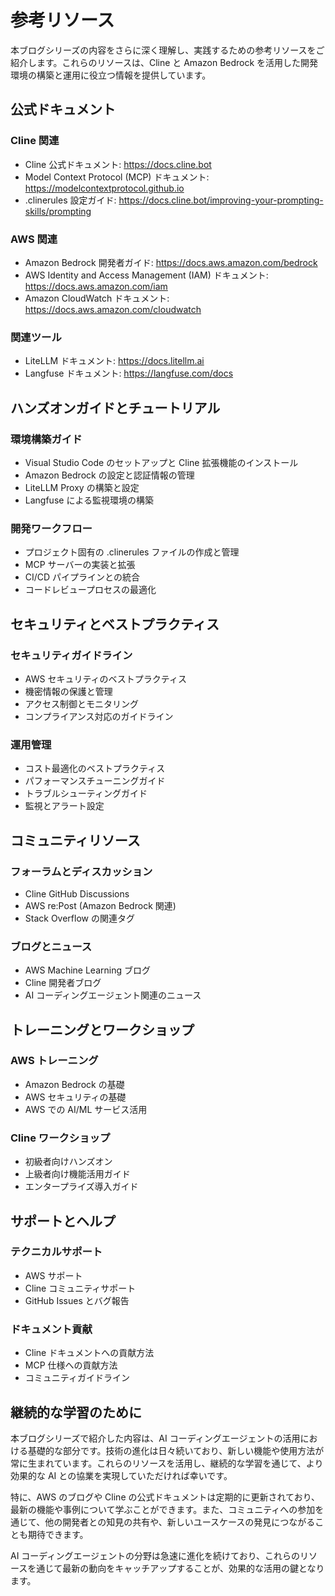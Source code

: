 # 参考リソース

本ブログシリーズの内容をさらに深く理解し、実践するための参考リソースをご紹介します。これらのリソースは、Cline と Amazon Bedrock を活用した開発環境の構築と運用に役立つ情報を提供しています。

## 公式ドキュメント

### Cline 関連
- Cline 公式ドキュメント: https://docs.cline.bot
- Model Context Protocol (MCP) ドキュメント: https://modelcontextprotocol.github.io
- .clinerules 設定ガイド: https://docs.cline.bot/improving-your-prompting-skills/prompting

### AWS 関連
- Amazon Bedrock 開発者ガイド: https://docs.aws.amazon.com/bedrock
- AWS Identity and Access Management (IAM) ドキュメント: https://docs.aws.amazon.com/iam
- Amazon CloudWatch ドキュメント: https://docs.aws.amazon.com/cloudwatch

### 関連ツール
- LiteLLM ドキュメント: https://docs.litellm.ai
- Langfuse ドキュメント: https://langfuse.com/docs

## ハンズオンガイドとチュートリアル

### 環境構築ガイド
- Visual Studio Code のセットアップと Cline 拡張機能のインストール
- Amazon Bedrock の設定と認証情報の管理
- LiteLLM Proxy の構築と設定
- Langfuse による監視環境の構築

### 開発ワークフロー
- プロジェクト固有の .clinerules ファイルの作成と管理
- MCP サーバーの実装と拡張
- CI/CD パイプラインとの統合
- コードレビュープロセスの最適化

## セキュリティとベストプラクティス

### セキュリティガイドライン
- AWS セキュリティのベストプラクティス
- 機密情報の保護と管理
- アクセス制御とモニタリング
- コンプライアンス対応のガイドライン

### 運用管理
- コスト最適化のベストプラクティス
- パフォーマンスチューニングガイド
- トラブルシューティングガイド
- 監視とアラート設定

## コミュニティリソース

### フォーラムとディスカッション
- Cline GitHub Discussions
- AWS re:Post (Amazon Bedrock 関連)
- Stack Overflow の関連タグ

### ブログとニュース
- AWS Machine Learning ブログ
- Cline 開発者ブログ
- AI コーディングエージェント関連のニュース

## トレーニングとワークショップ

### AWS トレーニング
- Amazon Bedrock の基礎
- AWS セキュリティの基礎
- AWS での AI/ML サービス活用

### Cline ワークショップ
- 初級者向けハンズオン
- 上級者向け機能活用ガイド
- エンタープライズ導入ガイド

## サポートとヘルプ

### テクニカルサポート
- AWS サポート
- Cline コミュニティサポート
- GitHub Issues とバグ報告

### ドキュメント貢献
- Cline ドキュメントへの貢献方法
- MCP 仕様への貢献方法
- コミュニティガイドライン

## 継続的な学習のために

本ブログシリーズで紹介した内容は、AI コーディングエージェントの活用における基礎的な部分です。技術の進化は日々続いており、新しい機能や使用方法が常に生まれています。これらのリソースを活用し、継続的な学習を通じて、より効果的な AI との協業を実現していただければ幸いです。

特に、AWS のブログや Cline の公式ドキュメントは定期的に更新されており、最新の機能や事例について学ぶことができます。また、コミュニティへの参加を通じて、他の開発者との知見の共有や、新しいユースケースの発見につながることも期待できます。

AI コーディングエージェントの分野は急速に進化を続けており、これらのリソースを通じて最新の動向をキャッチアップすることが、効果的な活用の鍵となります。
